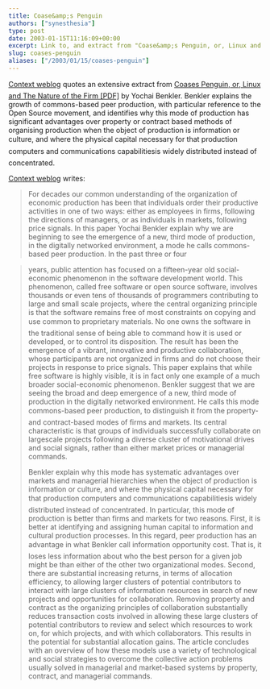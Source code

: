 ```yaml
---
title: Coase&amp;s Penguin
authors: ["synesthesia"]
type: post
date: 2003-01-15T11:16:09+00:00
excerpt: Link to, and extract from "Coase&amp;s Penguin, or, Linux and The Nature of the Firm"
slug: coases-penguin 
aliases: ["/2003/01/15/coases-penguin"]
---
```

[Context weblog][1] quotes an extensive extract from [Coases Penguin, or, Linux and The Nature of the Firm [PDF]][2] by Yochai Benkler. Benkler explains the growth of commons-based peer production, with particular reference to the Open Source movement, and identifies why this mode of production has significant advantages over property or contract based methods of organising production when the object of production is information or culture, and where the physical capital necessary for that production computers and communications capabilitiesis widely distributed instead of concentrated.
  
<!--more-->


  
[Context weblog][1] writes:

> For decades our common understanding of the organization of economic production has been that individuals order their productive activities in one of two ways: either as employees in firms, following the directions of managers, or as individuals in markets, following price signals. In this paper Yochai Benkler explain why we are beginning to see the emergence of a new, third mode of production, in the digitally networked environment, a mode he calls commons-based peer production. In the past three or four
  
> years, public attention has focused on a fifteen-year old social-economic phenomenon in the software development world. This phenomenon, called free software or open source software, involves thousands or even tens of thousands of programmers contributing to large and small scale projects, where the central organizing principle is that the software remains free of most constraints on copying and use common to proprietary materials. No one owns the software in the traditional sense of being able to command how it is used or developed, or to control its disposition. The result has been the emergence of a vibrant, innovative and productive collaboration, whose participants are not organized in firms and do not choose their projects in response to price signals. This paper explains that while free software is highly visible, it is in fact only one example of a much broader social-economic phenomenon. Benkler suggest that we are seeing the broad and deep emergence of a new, third mode of production in the digitally networked environment. He calls this mode commons-based peer production, to distinguish it from the property- and contract-based modes of firms and markets. Its central characteristic is that groups of individuals successfully collaborate on largescale projects following a diverse cluster of motivational drives and social signals, rather than either market prices or managerial commands.
> 
> Benkler explain why this mode has systematic advantages over markets and managerial hierarchies when the object of production is information or culture, and where the physical capital necessary for that production computers and communications capabilitiesis widely distributed instead of concentrated. In particular, this mode of production is better than firms and markets for two reasons. First, it is better at identifying and assigning human capital to information and cultural production processes. In this regard, peer production has an advantage in what Benkler call information opportunity cost. That is, it loses less information about who the best person for a given job might be than either of the other two organizational modes. Second, there are substantial increasing returns, in terms of allocation efficiency, to allowing larger clusters of potential contributors to interact with large clusters of information resources in search of new projects and opportunities for collaboration. Removing property and contract as the organizing principles of collaboration substantially reduces transaction costs involved in allowing these large clusters of potential contributors to review and select which resources to work on, for which projects, and with which collaborators. This results in the potential for substantial allocation gains. The article concludes with an overview of how these models use a variety of technological and social strategies to overcome the collective action problems usually solved in managerial and market-based systems by property, contract, and managerial commands.

 [1]: https://straddle3.net/context/
 [2]: https://www.benkler.org/CoasesPenguin.PDF ""
